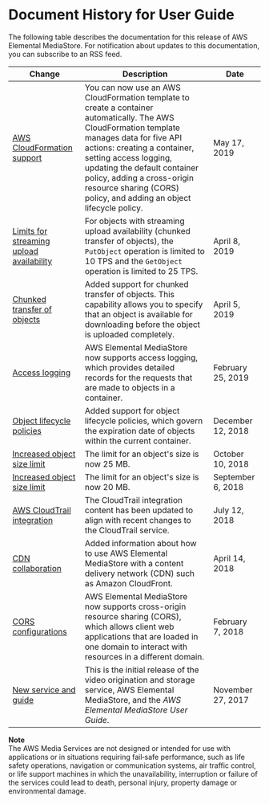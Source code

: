 # Document History for User Guide<a name="doc-history"></a>

The following table describes the documentation for this release of AWS Elemental MediaStore\. For notification about updates to this documentation, you can subscribe to an RSS feed\.

| Change | Description | Date | 
| --- |--- |--- |
| [AWS CloudFormation support](containers-create.md) | You can now use an AWS CloudFormation template to create a container automatically\. The AWS CloudFormation template manages data for five API actions: creating a container, setting access logging, updating the default container policy, adding a cross\-origin resource sharing \(CORS\) policy, and adding an object lifecycle policy\. | May 17, 2019 | 
| [Limits for streaming upload availability](limits.md) | For objects with streaming upload availability \(chunked transfer of objects\), the `PutObject` operation is limited to 10 TPS and the `GetObject` operation is limited to 25 TPS\. | April 8, 2019 | 
| [Chunked transfer of objects](objects-upload.md) | Added support for chunked transfer of objects\. This capability allows you to specify that an object is available for downloading before the object is uploaded completely\. | April 5, 2019 | 
| [Access logging](monitoring-cloudwatch-logs.md) | AWS Elemental MediaStore now supports access logging, which provides detailed records for the requests that are made to objects in a container\. | February 25, 2019 | 
| [Object lifecycle policies](policies-object-lifecycle.md) | Added support for object lifecycle policies, which govern the expiration date of objects within the current container\. | December 12, 2018 | 
| [Increased object size limit](limits.md) | The limit for an object's size is now 25 MB\. | October 10, 2018 | 
| [Increased object size limit](limits.md) | The limit for an object's size is now 20 MB\. | September 6, 2018 | 
| [AWS CloudTrail integration](logging-using-cloudtrail.md) | The CloudTrail integration content has been updated to align with recent changes to the CloudTrail service\. | July 12, 2018 | 
| [CDN collaboration](cdns.md) | Added information about how to use AWS Elemental MediaStore with a content delivery network \(CDN\) such as Amazon CloudFront\. | April 14, 2018 | 
| [CORS configurations](cors-policy.md) | AWS Elemental MediaStore now supports cross\-origin resource sharing \(CORS\), which allows client web applications that are loaded in one domain to interact with resources in a different domain\. | February 7, 2018 | 
| [New service and guide](what-is.md) | This is the initial release of the video origination and storage service, AWS Elemental MediaStore, and the *AWS Elemental MediaStore User Guide*\. | November 27, 2017 | 

**Note**  
The AWS Media Services are not designed or intended for use with applications or in situations requiring fail‐safe performance, such as life safety operations, navigation or communication systems, air traffic control, or life support machines in which the unavailability, interruption or failure of the services could lead to death, personal injury, property damage or environmental damage\.